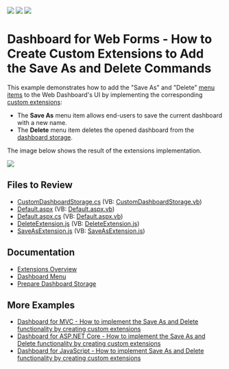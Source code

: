 <!-- default badges list -->
![](https://img.shields.io/endpoint?url=https://codecentral.devexpress.com/api/v1/VersionRange/128580451/20.1.2%2B)
[![](https://img.shields.io/badge/Open_in_DevExpress_Support_Center-FF7200?style=flat-square&logo=DevExpress&logoColor=white)](https://supportcenter.devexpress.com/ticket/details/T466761)
[![](https://img.shields.io/badge/📖_How_to_use_DevExpress_Examples-e9f6fc?style=flat-square)](https://docs.devexpress.com/GeneralInformation/403183)
<!-- default badges end -->

# Dashboard for Web Forms - How to Create Custom Extensions to Add the Save As and Delete Commands

This example demonstrates how to add the "Save As" and "Delete" [menu items](https://docs.devexpress.com/Dashboard/117444) to the Web Dashboard's UI by implementing the corresponding [custom extensions](https://docs.devexpress.com/Dashboard/117543):

* The **Save As** menu item allows end-users to save the current dashboard with a new name.
* The **Delete** menu item deletes the opened dashboard from the [dashboard storage](https://docs.devexpress.com/Dashboard/116299).

The image below shows the result of the extensions implementation.

![](readme.png)

## Files to Review

* [CustomDashboardStorage.cs](./CS/AspDashboard_CustomExtension/CustomDashboardStorage.cs) (VB: [CustomDashboardStorage.vb](./VB/AspDashboard_CustomExtension/CustomDashboardStorage.vb))
* [Default.aspx](./CS/AspDashboard_CustomExtension/Default.aspx) (VB: [Default.aspx.vb](./VB/AspDashboard_CustomExtension/Default.aspx.vb))
* [Default.aspx.cs](./CS/AspDashboard_CustomExtension/Default.aspx.cs) (VB: [Default.aspx.vb](./VB/AspDashboard_CustomExtension/Default.aspx.vb))
* [DeleteExtension.js](./CS/AspDashboard_CustomExtension/Scripts/DeleteExtension.js) (VB: [DeleteExtension.js](./VB/AspDashboard_CustomExtension/Scripts/DeleteExtension.js))
* [SaveAsExtension.js](./CS/AspDashboard_CustomExtension/Scripts/SaveAsExtension.js) (VB: [SaveAsExtension.js](./VB/AspDashboard_CustomExtension/Scripts/SaveAsExtension.js))


## Documentation

- [Extensions Overview](https://docs.devexpress.com/Dashboard/117543/web-dashboard/ui-elements-and-customization/extensions-overview)
- [Dashboard Menu](https://docs.devexpress.com/Dashboard/117444/web-dashboard/ui-elements-and-customization/ui-elements/dashboard-menu)
- [Prepare Dashboard Storage](https://docs.devexpress.com/Dashboard/116299/web-dashboard/aspnet-web-forms-dashboard-control/prepare-dashboard-storage)

## More Examples

- [Dashboard for MVC - How to implement the Save As and Delete functionality by creating custom extensions](https://github.com/DevExpress-Examples/mvc-dashboard-how-to-define-extensions-providing-the-save-as-and-delete-functionality-t504201)
- [Dashboard for ASP.NET Core - How to implement the Save As and Delete functionality by creating custom extensions](https://github.com/DevExpress-Examples/aspnet-core-dashboard-how-to-implement-the-save-as-and-delete-functionality-by-creating-cu-t601084)
- [Dashboard for JavaScript - How to implement Save As and Delete functionality by creating custom extensions](https://github.com/DevExpress-Examples/DashboardCoreAngularSaveAsExtension)
